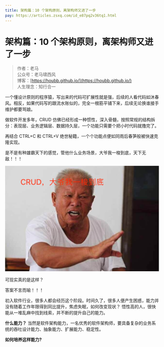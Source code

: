 ```yaml
---
title: 架构篇：10 个架构原则，离架构师又进了一步
pay: https://articles.zsxq.com/id_e87pq2v36tq1.html
---
```


#  架构篇：10 个架构原则，离架构师又进了一步


> 作者：老马
> <br/>公众号：老马啸西风
> <br/> 博客：[https://houbb.github.io/](https://houbb.github.io/)
> <br/> 人生理念：知行合一



一个懂设计原则的程序猿，写出来的代码可扩展性就是强，后续的人看代码如沐春风。相反，如果代码写的跟流水账似的，完全一根筋平铺下来，后续无论换谁接手维护都要骂娘。

做软件开发多年，CRUD 仿佛已经形成一种惯性，深入骨髓，按照常规的结构拆分：表现层、业务逻辑层、数据持久层，一个功能只需要个把小时代码就撸完了。

再结合 CTRL+C 和 CTRL+V 绝世秘籍，一个个功能点便如同雨后春笋般被快速克隆实现。

是不是有种雄霸天下的感觉，管他什么业务场景，大爷我一梭到底，天下无敌！！！


<div align="left">
    <img src="/images/pay/arch/4-1.png" width="650px">
</div>


可现实真的是这样？

答案不言而喻！！！

初入软件行业，很多人都会经历这个阶段。时间久了，很多人便产生困惑，能力并没有随着工作年限得到同比提升，焦虑失眠，如何改变现状？
悟性高的人，很快能从一堆乱麻中找到线索，并不断的提升自己的能力。

**什么能力？**
当然是软件架构能力，一名优秀的软件架构师，要具备复杂的业务系统的吞吐设计能力、抽象能力、扩展能力、稳定性。


**如何培养这样能力?**